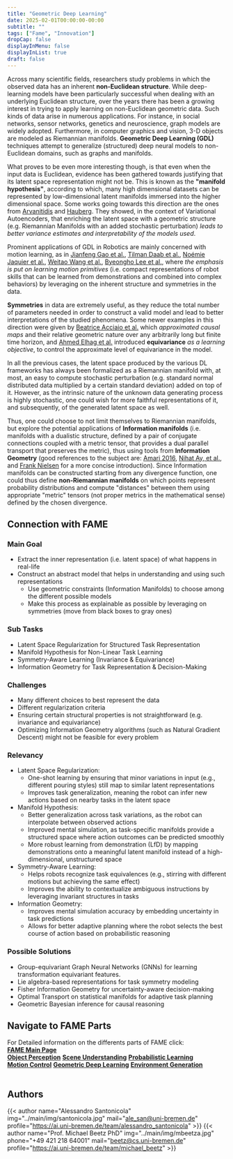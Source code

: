```yaml
---
title: "Geometric Deep Learning"
date: 2025-02-01T00:00:00-00:00
subtitle: ""
tags: ["Fame", "Innovation"]
dropCap: false
displayInMenu: false
displayInList: true
draft: false
---
```


Across many scientific fields, researchers study problems in which the observed data has an inherent **non-Euclidean structure**. While deep-learning models have been particularly successful when dealing with an underlying Euclidean structure, over the years there has been a growing interest in trying to apply learning on non-Euclidean geometric data. Such kinds of data arise in numerous applications. For instance, in social networks, sensor networks, genetics and  neuroscience, graph models are widely adopted. Furthermore, in computer graphics and vision, 3-D objects are modeled as Riemannian manifolds. **Geometric Deep Learning (GDL)** techniques attempt to generalize (structured) deep neural models to non-Euclidean domains, such as graphs and manifolds. 

What proves to be even more interesting though, is that even when the input data is Euclidean, evidence has been gathered towards justifying that its latent space representation might not be. This is known as the **"manifold hypothesis"**, according to which, many high dimensional datasets can be represented by low-dimensional latent manifolds immersed into the higher dimensional space. Some works going towards this direction are the ones from [Arvanitidis](https://doi.org/10.48550/arXiv.1710.11379) and [Hauberg](https://doi.org/10.48550/arXiv.2008.00565). They showed, in the context of Variational Autoencoders, that enriching the latent space with a geometric structure (e.g. Riemannian Manifolds with an added stochastic perturbation) *leads to better variance estimates and interpretability of the models used*. 

Prominent applications of GDL in Robotics are mainly concerned with motion learning, as in [Jianfeng Gao et al.](https://doi.org/10.1109/TRO.2023.3286074), [Tilman Daab et al.](https://doi.org/10.48550/arXiv.2312.08030), [Noémie Jaquier et al.](https://doi.org/10.48550/arXiv.2210.01672), [Weitao Wang et al.](https://doi.org/10.1109/ACCESS.2022.3217800), [Byeongho Lee et al.](https://proceedings.mlr.press/v229/lee23a.html), where *the emphasis is put on learning motion primitives* (i.e. compact representations of robot skills that can be learned from demonstrations and combined into complex behaviors) by leveraging on the inherent structure and symmetries in the data.

**Symmetries** in data are extremely useful, as they reduce the total number of parameters needed in order to construct a valid model and lead to better interpretations of the studied phenomena. Some newer examples in this direction were given by [Beatrice Acciaio et al.](https://doi.org/10.1111/mafi.12389) which *approximated causal maps* and their relative geometric nature over any arbitrarily long but finite time horizon, and [Ahmed Elhag et al.](https://doi.org/10.48550/arXiv.2410.17878) introduced **equivariance** *as a learning objective*, to control the approximate level of equivariance in the model.

In all the previous cases, the latent space produced by the various DL frameworks has always been formalized as a Riemannian manifold with, at most, an easy to compute stochastic perturbation (e.g. standard normal distributed data multiplied by a certain standard deviation) added on top of it. However, as the intrinsic nature of the unknown data generating process is highly stochastic, one could wish for more faithful representations of it, and subsequently, of the generated latent space as well. 

Thus, one could choose to not limit themselves to Riemannian manifolds, but explore the potential applications of **Information manifolds** (i.e. manifolds with a dualistic structure, defined by a pair of conjugate connections coupled with a metric tensor, that provides a dual parallel transport that preserves the metric), thus using tools from **Information Geometry** (good references to the subject are: [Amari 2016](https://link.springer.com/book/10.1007/978-4-431-55978-8), [Nihat Ay, et al.](https://link.springer.com/book/10.1007/978-3-319-56478-4), and [Frank Nielsen](https://www.mdpi.com/1099-4300/22/10/1100) for a more concise introduction). Since Information manifolds can be constructed starting from any divergence function, one could thus define **non-Riemannian manifolds** on which points represent probability distributions and compute "distances" between them using appropriate "metric" tensors  (not proper metrics in the mathematical sense) defined by the chosen divergence. 


## Connection with FAME

### Main Goal

- Extract the inner representation (i.e. latent space) of what happens in real-life
- Construct an abstract model that helps in understanding and using such representations
  - Use geometric constraints (Information Manifolds) to choose among the different possible models
  - Make this process as explainable as possible by leveraging on symmetries (move from black boxes to gray ones)

### Sub Tasks

- Latent Space Regularization for Structured Task Representation
- Manifold Hypothesis for Non-Linear Task Learning
- Symmetry-Aware Learning (Invariance & Equivariance)
- Information Geometry for Task Representation & Decision-Making


### Challenges

- Many different choices to best represent the data
- Different regularization criteria
- Ensuring certain structural properties is not straightforward (e.g. invariance and equivariance)
- Optimizing Information Geometry algorithms (such as Natural Gradient Descent) might not be feasible for every problem


### Relevancy

- Latent Space Regularization:
  - One-shot learning by ensuring that minor variations in input (e.g., different pouring styles) still map to similar latent representations
  - Improves task generalization, meaning the robot can infer new actions based on nearby tasks in the latent space
- Manifold Hypothesis:
  - Better generalization across task variations, as the robot can interpolate between observed actions
  - Improved mental simulation, as task-specific manifolds provide a structured space where action outcomes can be predicted smoothly
  - More robust learning from demonstration (LfD) by mapping demonstrations onto a meaningful latent manifold instead of a high-dimensional, unstructured space
- Symmetry-Aware Learning:
  - Helps robots recognize task equivalences (e.g., stirring with different motions but achieving the same effect)
  - Improves the ability to contextualize ambiguous instructions by leveraging invariant structures in tasks
- Information Geometry:
  - Improves mental simulation accuracy by embedding uncertainty in task predictions
  - Allows for better adaptive planning where the robot selects the best course of action based on probabilistic reasoning

### Possible Solutions

- Group-equivariant Graph Neural Networks (GNNs) for learning transformation equivariant features.
- Lie algebra-based representations for task symmetry modeling
- Fisher Information Geometry for uncertainty-aware decision-making
- Optimal Transport on statistical manifolds for adaptive task planning
- Geometric Bayesian inference for causal reasoning


## Navigate to FAME Parts

<div>
  For Detailed information on the differents parts of FAME click:<br>
  <div class="btn-group" style="width:100%">
    <a class="btn btn-primary" style="width:100%;" target="_self" href="../"><b>FAME Main Page</b></a>
  </div>
  <div class="btn-group" style="width:100%">
    <a class="btn btn-success" style="width:33.3%;" target="_self" href="../perception"><b>Object Perception</b></a>
    <a class="btn btn-success" style="width:33.3%;" target="_self" href="../scene_understanding"><b>Scene Understanding</b></a>
    <a class="btn btn-success" style="width:33.3%;" target="_self" href="../probabilistic_learning"><b>Probabilistic Learning</b></a>
  </div>
  <div class="btn-group" style="width:100%">
    <a class="btn btn-success" style="width:33.3%;" target="_self" href="../motion_control"><b>Motion Control</b></a>
    <a class="btn btn-success" style="width:33.3%;" target="_self" href="../geometric_learning"><b>Geometric Deep Learning</b></a>
    <a class="btn btn-success" style="width:33.3%;" target="_self" href="../enviroment"><b>Environment Generation</b></a>
  </div>
</div>
<br>


## Authors

{{< author name="Alessandro Santonicola" img="../main/img/santonicola.jpg" mail="ale_san@uni-bremen.de" profile="https://ai.uni-bremen.de/team/alessandro_santonicola" >}}
{{< author name="Prof. Michael Beetz PhD" img="../main/img/mbeetza.jpg" phone="+49 421 218 64001" mail="beetz@cs.uni-bremen.de" profile="https://ai.uni-bremen.de/team/michael_beetz" >}}

